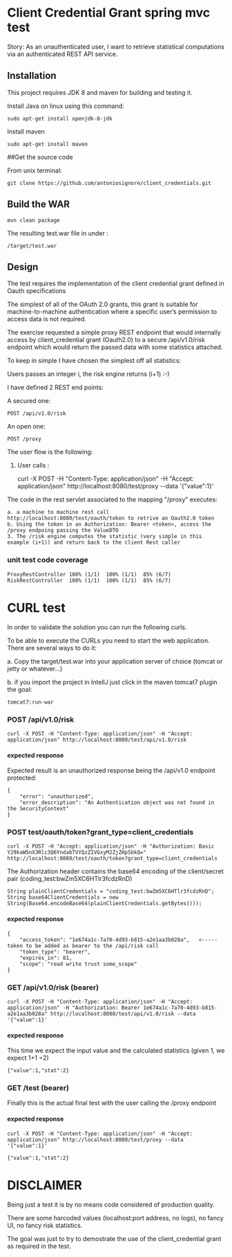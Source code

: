 # Client Credential Grant spring mvc test

Story: As an unauthenticated user, I want to retrieve statistical computations via an authenticated
REST API service.


## Installation
This project requires JDK 8 and maven for building and testing it. 

Install Java on linux using this command:

    sudo apt-get install openjdk-8-jdk
    
Install maven    
    
    sudo apt-get install maven
    
    
##Get the source code

From unix terminal:
    
    git clone https://github.com/antoniosignore/client_credentials.git    
    
## Build the WAR

    mvn clean package
    
The resulting test.war file in under :

    /target/test.war    

## Design

The test requires the implementation of the client credential grant defined in Oauth specifications 

The simplest of all of the OAuth 2.0 grants, this grant is suitable for machine-to-machine authentication where a specific 
user’s permission to access data is not required.


The exercise requested a simple proxy REST endpoint that would internally access by client_credential grant (Oauth2.0) to
a secure /api/v1.0/risk endpoint which would return the passed data with some statistics attached.

To keep in simple I have chosen the simplest off all statistics:

Users passes an integer i, the risk engine returns (i+1)    :-) 

I have defined 2 REST end points:

A secured one:

    POST /api/v1.0/risk

An open one:

    POST /proxy

The user flow is the following:

1. User calls :

    curl -X POST -H "Content-Type: application/json" -H "Accept: application/json" http://localhost:8080/test/proxy --data '{"value":1}'

The code in the rest servlet associated to the mapping "/proxy" executes:

    a. a machine to machine rest call http://localhost:8080/test/oauth/token to retrive an Oauth2.0 token 
    b. Using the token in an Authorization: Bearer <token>, access the /proxy endpoing passing the ValueDTO
    3. The /risk engine computes the statistic (very simple in this example (i+1)) and return back to the client Rest caller

### unit test code coverage 

    ProxyRestController	100% (1/1)	100% (1/1)	85% (6/7)
    RiskRestController	100% (1/1)	100% (1/1)	85% (6/7)

# CURL test

In order to validate the solution you can run the following curls.

To be able to execute the CURLs you need to start the web application. There are several ways to do it:

a. Copy the target/test.war into your application server of choice (tomcat or jetty or whatever...)

b. if you import the project in IntellJ just click in the maven tomcat7 plugin the goal:

    tomcat7:run-war

### POST /api/v1.0/risk

    curl -X POST -H "Content-Type: application/json" -H "Accept: application/json" http://localhost:8080/test/api/v1.0/risk
    
#### expected response

Expected result is an unauthorized response being the /api/v1.0 endpoint protected:     
    
    {
    	"error": "unauthorized",
    	"error_description": "An Authentication object was not found in the SecurityContext"
    }

### POST test/oauth/token?grant_type=client_credentials

    curl -X POST -H "Accept: application/json" -H "Authorization: Basic Y29kaW5nX3Rlc3Q6YndabTVYQzZIVGxyM2ZjZHpSbkQ="  http://localhost:8080/test/oauth/token?grant_type=client_credentials
    

The Authorization header contains the base64 encoding of the client/secret pair (coding_test:bwZm5XC6HTlr3fcdzRnD)
    
    String plainClientCredentials = "coding_test:bwZm5XC6HTlr3fcdzRnD";
    String base64ClientCredentials = new String(Base64.encodeBase64(plainClientCredentials.getBytes()));
    
   
#### expected response

    {
    	"access_token": "1e674a1c-7a70-4d93-b815-a2e1aa3b028a",   <----- token to be added as bearer to the /api/risk call
    	"token_type": "bearer",                                                                                         
    	"expires_in": 81,                                                                                               
    	"scope": "read write trust some_scope"                                                                          
    }                                                                                                                  
    
### GET /api/v1.0/risk   (bearer)

    curl -X POST -H "Content-Type: application/json" -H "Accept: application/json" -H "Authorization: Bearer 1e674a1c-7a70-4d93-b815-a2e1aa3b028a" http://localhost:8080/test/api/v1.0/risk --data '{"value":1}' 


#### expected response
 
This time we expect the input value and the calculated statistics (given 1, we expect 1+1 =2) 
    
    {"value":1,"stat":2}
    
    
### GET /test   (bearer)

Finally this is the actual final test with the user calling the /proxy endpoint


#### expected response

    curl -X POST -H "Content-Type: application/json" -H "Accept: application/json" http://localhost:8080/test/proxy --data '{"value":1}' 
    
    {"value":1,"stat":2}
    
    
# DISCLAIMER

Being just a test it is by no means code considered of production quality. 

There are some harcoded values (localhost:port address, no logs), no fancy UI, no fancy risk statistics. 

The goal was just to try to demostrate the use of the client_credential grant as required in the test.
        
        